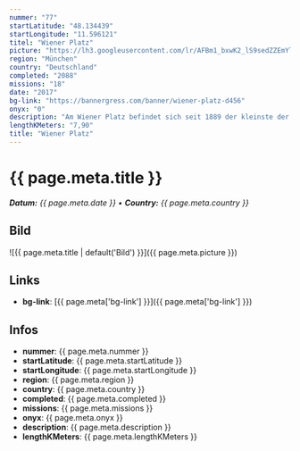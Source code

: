 ```yaml
---
nummer: "77"
startLatitude: "48.134439"
startLongitude: "11.596121"
titel: "Wiener Platz"
picture: "https://lh3.googleusercontent.com/lr/AFBm1_bxwK2_lS9sedZZEmYlEPewy41bNwxrk__OKYT5e7eejkfcZWTDjWUzy73FujvGjyPmw6vg1OB5zV2g9W4wk5uAtnthSNqBZMOYDB-614hYz0LH4rSRkZGwEki1MKz6FHOL6W1R_2_lD4KHjxRGSfoEV2EgqcmpdV9YL0B74MdiZyXmL05QSB6tN1Pt81Dt7D1R5IaUGkb7VDtjxhPJoVWdLZ0dYZzrR_YJD7qP_gPNi0VoYqwOR4ivLdNrYhhuCfYfybbslCY8dU8Sa-KCCCBAnTZUsNu31MPE3ZA6BwgS1MBlXbEpVuSTnxelvwIl65S6gU3NeZOXDQJWxRSQ8QSv6YiDl_uj8Mb3KZVUCkhJ39jQKEmaRq6-LrDQOYR5RrIFepFhIWEswDUdCKgB-E32u0Rt7bF8QE-y1yNWOBK7gFDUiU8jgP-NNvuKzAnQVCpD47IqDzS27h_abCP9fOuG46wWZOvygid0y0zFHKKukL5zuIMNleJkU6YVTubEFTkfjC68AygZJ6lkjSKDr3xniT-n2Zn55VCGtoEnu3XyFyAbQEGA8th8hYFmoyg6fVd-BoPRJkVm3aVFFKSq9brwI_aqalIHq_ORe_-TTFmtz83mZOidSDFuJQ7yV5pollW07sy7vB__JCbkYL9cyIJIPpM9RvBehhXxX77encLD_Hd25EaIeldCfpXNffXz8gSMMp4KyGIq77Is5uc6UPZ41EjK5G1osFuhCvMz3GIPWZ7mbQBWOBZv7ulUJtbqmRvbFgR00YH7YYhlGi5k3pUlcWXH5DRgG0sUENRcYDbBZArFp8ZtSHCeYsnvMkbGA6IFY8sxW_7iunCs3_o4J3SW7AItCC8pUH0g"
region: "München"
country: "Deutschland"
completed: "2088"
missions: "18"
date: "2017"
bg-link: "https://bannergress.com/banner/wiener-platz-d456"
onyx: "0"
description: "Am Wiener Platz befindet sich seit 1889 der kleinste der 4 ständigen Märkte Münchens. Nebenan befindet sich der Hofbräukeller, wo auch bis in die 1980er Jahre das Hofbräu-Bier gebraut wurde."
lengthKMeters: "7,90"
title: "Wiener Platz"
---
```


# {{ page.meta.title }}
_**Datum:** {{ page.meta.date }} • **Country:** {{ page.meta.country }}_

## Bild
![{{ page.meta.title | default('Bild') }}]({{ page.meta.picture }})

## Links
- **bg-link**: [{{ page.meta['bg-link'] }}]({{ page.meta['bg-link'] }})

## Infos
- **nummer**: {{ page.meta.nummer }}
- **startLatitude**: {{ page.meta.startLatitude }}
- **startLongitude**: {{ page.meta.startLongitude }}
- **region**: {{ page.meta.region }}
- **country**: {{ page.meta.country }}
- **completed**: {{ page.meta.completed }}
- **missions**: {{ page.meta.missions }}
- **onyx**: {{ page.meta.onyx }}
- **description**: {{ page.meta.description }}
- **lengthKMeters**: {{ page.meta.lengthKMeters }}

